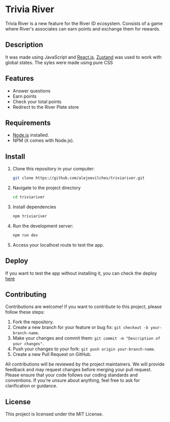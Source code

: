 # Trivia River
Trivia River is a new feature for the River ID ecosystem. Consists of a game where River's associates can earn points and exchange them for rewards.

## Description

It was made using JavaScript and [React.js](https://reactjs.org/). [Zustand](https://zustand-demo.pmnd.rs/) was used to work with global states. The syles were made using pure CSS

## Features

- Answer questions
- Earn points
- Check your total points
- Redirect to the River Plate store

## Requirements

- [Node.js](https://nodejs.org/) installed.
- NPM (it comes with Node.js).

## Install

1. Clone this repository in your computer:

   ```bash
   git clone https://github.com/alejoevilches/triviariver.git

2. Navigate to the project directory
    ```bash
    cd triviariver

3. Install dependencies

    ```bash
    npm triviariver 

4. Run the development server:
    ```bash
    npm run dev
5. Access your localhost route to test the app.

## Deploy
If you want to test the app without installing it, you can check the deploy [here](https://triviariver.vercel.app/)

## Contributing

Contributions are welcome! If you want to contribute to this project, please follow these steps:

1. Fork the repository.
2. Create a new branch for your feature or bug fix: `git checkout -b your-branch-name`.
3. Make your changes and commit them: `git commit -m "Description of your changes"`.
4. Push your changes to your fork: `git push origin your-branch-name`.
5. Create a new Pull Request on GitHub.

All contributions will be reviewed by the project maintainers. We will provide feedback and may request changes before merging your pull request. Please ensure that your code follows our coding standards and conventions. If you're unsure about anything, feel free to ask for clarification or guidance.

## License

This project is licensed under the MIT License.
